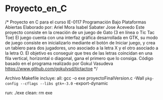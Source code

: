 # Proyecto_en_C
/* Proyecto en C para el curso IE-0117 Programación Bajo Plataformas Abiertas
Elaborado por:
Ariel Mora
Isabel Sabater
Jose Acevedo
Este proyecto consiste en la creación de un juego de Gato (3 en línea o Tic Tac Toe)
El juego cuenta con una interfaz gráfica desarrollada en GTK, su modo de juego consiste
en inicializarlo mediante el botón de Iniciar juego, y crea un tablero para dos
jugadores, uno asociado a la letra X y el otro asociado a la letra O.
El objetivo es conseguir que tres de las letras coincidan en una fila vertical,
horizontal o diagonal, gana el primero que lo consiga.
Código basado en el programa realizado por Gokul Vasudeva
https://www.github.com/gokulvsd/tictactoe
*/

Archivo Makefile incluye:
all:
	gcc -o exe proyectoFinalVersion.c -Wall `pkg-config --cflags --libs gtk+-3.0` -export-dynamic

run:
	./exe
clean:
	rm exe
